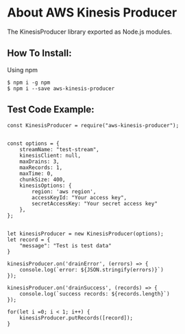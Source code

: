 # About AWS Kinesis Producer

The KinesisProducer library exported as Node.js modules.

## How To Install:
Using npm

```
$ npm i -g npm
$ npm i --save aws-kinesis-producer
```


## Test Code Example:

```
const KinesisProducer = require("aws-kinesis-producer");


const options = {
    streamName: "test-stream",
    kinesisClient: null,
    maxDrains: 3,
    maxRecords: 1,
    maxTime: 0,
    chunkSize: 400,
    kinesisOptions: {
        region: 'aws region',
        accessKeyId: "Your access key",
        secretAccessKey: "Your secret access key"
    },
};


let kinesisProducer = new KinesisProducer(options);
let record = {
    "message": "Test is test data"
}

kinesisProducer.on('drainError', (errors) => {
    console.log(`error: ${JSON.stringify(errors)}`)
});

kinesisProducer.on('drainSuccess', (records) => {
    console.log(`success records: ${records.length}`)
});

for(let i =0; i < 1; i++) {
    kinesisProducer.putRecords([record]);
}
```

